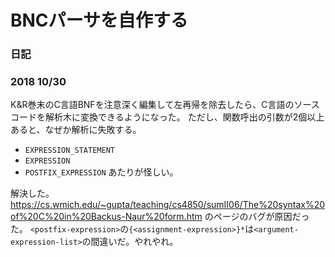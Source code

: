 # BNCパーサを自作する

### 日記

### 2018 10/30
K&R巻末のC言語BNFを注意深く編集して左再帰を除去したら、C言語のソースコードを解析木に変換できるようになった。
ただし、関数呼出の引数が2個以上あると、なぜか解析に失敗する。
* `EXPRESSION_STATEMENT`
* `EXPRESSION`
* `POSTFIX_EXPRESSION`
あたりが怪しい。

解決した。
https://cs.wmich.edu/~gupta/teaching/cs4850/sumII06/The%20syntax%20of%20C%20in%20Backus-Naur%20form.htm
のページのバグが原因だった。
`<postfix-expression>`の`{<assignment-expression>}*`は`<argument-expression-list>`の間違いだ。やれやれ。
